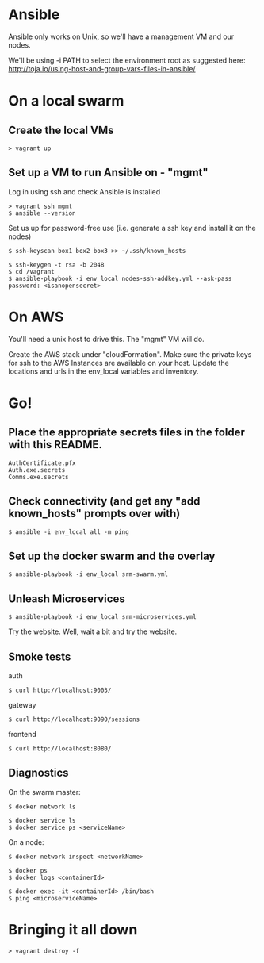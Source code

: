 Ansible
========================

Ansible only works on Unix, so we'll have a management VM and our nodes.

We'll be using -i PATH to select the environment root as suggested here:
http://toja.io/using-host-and-group-vars-files-in-ansible/



On a local swarm
========================

Create the local VMs
------------------------
```
> vagrant up
```


Set up a VM to run Ansible on - "mgmt"
------------------------
Log in using ssh and check Ansible is installed
```
> vagrant ssh mgmt
$ ansible --version
```

Set us up for password-free use (i.e. generate a ssh key and install it on the nodes)
```
$ ssh-keyscan box1 box2 box3 >> ~/.ssh/known_hosts

$ ssh-keygen -t rsa -b 2048
$ cd /vagrant
$ ansible-playbook -i env_local nodes-ssh-addkey.yml --ask-pass
password: <isanopensecret>
```

On AWS
========================

You'll need a unix host to drive this.  The "mgmt" VM will do.

Create the AWS stack under "cloudFormation".
Make sure the private keys for ssh to the AWS Instances are available on your host.
Update the locations and urls in the env_local variables and inventory.



Go!
========================

Place the appropriate secrets files in the folder with this README.
------------------------
```
AuthCertificate.pfx
Auth.exe.secrets
Comms.exe.secrets
```

Check connectivity (and get any "add known_hosts" prompts over with)
------------------------
```
$ ansible -i env_local all -m ping
```

Set up the docker swarm and the overlay
------------------------
```
$ ansible-playbook -i env_local srm-swarm.yml
```

Unleash Microservices
------------------------
```
$ ansible-playbook -i env_local srm-microservices.yml
```

Try the website.  Well, wait a bit and try the website.



Smoke tests
-----------------------

auth
```
$ curl http://localhost:9003/
```

gateway
```
$ curl http://localhost:9090/sessions
```

frontend
```
$ curl http://localhost:8080/
```

Diagnostics
-----------------------

On the swarm master:
```
$ docker network ls

$ docker service ls
$ docker service ps <serviceName>
```

On a node:
```
$ docker network inspect <networkName>

$ docker ps
$ docker logs <containerId>

$ docker exec -it <containerId> /bin/bash
$ ping <microserviceName>
```


Bringing it all down
========================
```
> vagrant destroy -f
```

